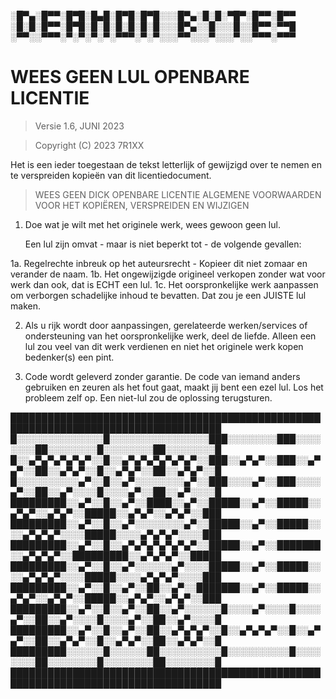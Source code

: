 ░█▀▄░█▀▀░█▀█░█▄█░█▀█░█▀█░░░█▀▄░█░█░▀█▀░█▀▀░█▀▀
░█░█░█▀▀░█▀█░█░█░█░█░█░█░░░█▀▄░░█░░░█░░█▀▀░▀▀█
░▀▀░░▀▀▀░▀░▀░▀░▀░▀▀▀░▀░▀░░░▀▀░░░▀░░░▀░░▀▀▀░▀▀▀


# WEES GEEN LUL OPENBARE LICENTIE

> Versie 1.6, JUNI 2023

> Copyright (C) 2023 7R1XX 

Het is een ieder toegestaan ​​de tekst letterlijk of gewijzigd over te nemen en te verspreiden
kopieën van dit licentiedocument.

> WEES GEEN DICK OPENBARE LICENTIE
> ALGEMENE VOORWAARDEN VOOR HET KOPIËREN, VERSPREIDEN EN WIJZIGEN

1. Doe wat je wilt met het originele werk, wees gewoon geen lul.

   Een lul zijn omvat - maar is niet beperkt tot - de volgende gevallen:

 1a. Regelrechte inbreuk op het auteursrecht - Kopieer dit niet zomaar en verander de naam.
 1b. Het ongewijzigde origineel verkopen zonder wat voor werk dan ook, dat is ECHT een lul.
 1c. Het oorspronkelijke werk aanpassen om verborgen schadelijke inhoud te bevatten. Dat zou je een JUISTE lul maken.

2. Als u rijk wordt door aanpassingen, gerelateerde werken/services of ondersteuning van het oorspronkelijke werk,
deel de liefde. Alleen een lul zou veel van dit werk verdienen en niet het originele werk kopen
bedenker(s) een pint.

3. Code wordt geleverd zonder garantie. De code van iemand anders gebruiken en zeuren als het fout gaat, maakt
jij bent een ezel lul. Los het probleem zelf op. Een niet-lul zou de oplossing terugsturen.


████████████████████████████████████████████████████████████████████████████████████
█░░░░░░░░░░░░░░█░░░░░░░░░░░░░░░░███░░░░░░░░███░░░░░░░░██░░░░░░░░█░░░░░░░░██░░░░░░░░█
█░░▄▀▄▀▄▀▄▀▄▀░░█░░▄▀▄▀▄▀▄▀▄▀▄▀░░███░░▄▀▄▀░░███░░▄▀▄▀░░██░░▄▀▄▀░░█░░▄▀▄▀░░██░░▄▀▄▀░░█
█░░░░░░░░░░▄▀░░█░░▄▀░░░░░░░░▄▀░░███░░░░▄▀░░███░░░░▄▀░░██░░▄▀░░░░█░░░░▄▀░░██░░▄▀░░░░█
█████████░░▄▀░░█░░▄▀░░████░░▄▀░░█████░░▄▀░░█████░░▄▀▄▀░░▄▀▄▀░░█████░░▄▀▄▀░░▄▀▄▀░░███
█████████░░▄▀░░█░░▄▀░░░░░░░░▄▀░░█████░░▄▀░░█████░░░░▄▀▄▀▄▀░░░░█████░░░░▄▀▄▀▄▀░░░░███
█████████░░▄▀░░█░░▄▀▄▀▄▀▄▀▄▀▄▀░░█████░░▄▀░░███████░░▄▀▄▀▄▀░░█████████░░▄▀▄▀▄▀░░█████
█████████░░▄▀░░█░░▄▀░░░░░░▄▀░░░░█████░░▄▀░░█████░░░░▄▀▄▀▄▀░░░░█████░░░░▄▀▄▀▄▀░░░░███
█████████░░▄▀░░█░░▄▀░░██░░▄▀░░███████░░▄▀░░█████░░▄▀▄▀░░▄▀▄▀░░█████░░▄▀▄▀░░▄▀▄▀░░███
█████████░░▄▀░░█░░▄▀░░██░░▄▀░░░░░░█░░░░▄▀░░░░█░░░░▄▀░░██░░▄▀░░░░█░░░░▄▀░░██░░▄▀░░░░█
█████████░░▄▀░░█░░▄▀░░██░░▄▀▄▀▄▀░░█░░▄▀▄▀▄▀░░█░░▄▀▄▀░░██░░▄▀▄▀░░█░░▄▀▄▀░░██░░▄▀▄▀░░█
█████████░░░░░░█░░░░░░██░░░░░░░░░░█░░░░░░░░░░█░░░░░░░░██░░░░░░░░█░░░░░░░░██░░░░░░░░█
████████████████████████████████████████████████████████████████████████████████████